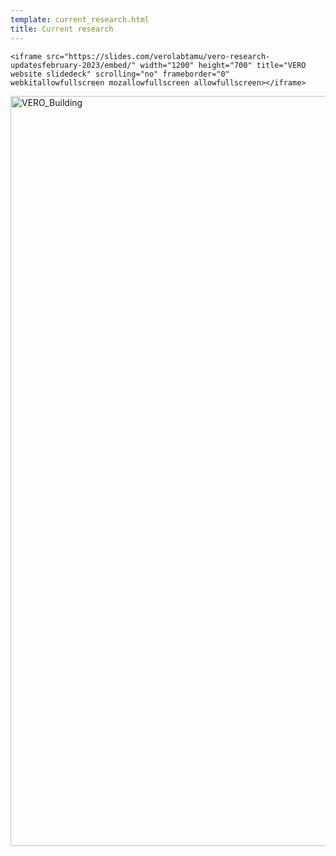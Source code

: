 ```yaml
---
template: current_research.html
title: Current research
---
```

    <iframe src="https://slides.com/verolabtamu/vero-research-updatesfebruary-2023/embed/" width="1200" height="700" title="VERO website slidedeck" scrolling="no" frameborder="0" webkitallowfullscreen mozallowfullscreen allowfullscreen></iframe> 

<p> <img src="../../assets/VERO-ongoing-research-banner-Slide1.jpeg" alt="VERO_Building" loading="lazy" width="1200" style="margin-right: 20px;"/><br>
       
